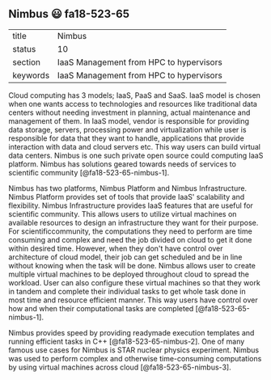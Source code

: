 ## Nimbus :smiley: fa18-523-65


|          |                                         |
| -------- | --------------------------------------- |
| title    | Nimbus                                  | 
| status   | 10                                      |
| section  | IaaS Management from HPC to hypervisors |
| keywords | IaaS Management from HPC to hypervisors |


Cloud computing has 3 models; IaaS, PaaS and SaaS. IaaS model is 
chosen when one wants access to technologies and resources like 
traditional data centers without needing investment in planning,
actual maintenance and management of them. In IaaS model, vendor
is responsible for providing data storage, servers, processing 
power and virtualization while user is responsible for data that
they want to handle, applications that provide interaction with 
data and cloud servers etc. This way users can build virtual data
centers. Nimbus is one such private open source could computing IaaS
platform. Nimbus has solutions geared towards needs of services to 
scientific community [@fa18-523-65-nimbus-1]. 

Nimbus has two platforms, Nimbus Platform and Nimbus Infrastructure. 
Nimbus Platform provides set of tools that provide IaaS' scalability
and flexibility. Nimbus Infrastructure provides IaaS features that are
useful for scientific community. This allows users to utilize virtual
machines on available resources to design an infrastructure they want 
for their purpose. For scientificcommunity, the computations they need
to perform are time consuming and complex and need the job divided on 
cloud to get it done within desired time. However, when they don't have
control over architecture of cloud model, their job can get scheduled 
and be in line without knowing when the task will be done. Nimbus allows
user to create multiple virtual machines to be deployed throughout
cloud to spread the workload. User can also configure these virtual 
machines so that they work in tandem and complete their individual 
tasks to get whole task done in most time and resource efficient manner.
This way users have control over how and when their computational tasks
are completed [@fa18-523-65-nimbus-1].

Nimbus provides speed by providing readymade execution templates and 
running efficient tasks in C++ [@fa18-523-65-nimbus-2]. One of many 
famous use cases for Nimbus is STAR nuclear physics experiment. Nimbus 
was used to perform complex and otherwise time-consuming computations 
by using virtual machines across cloud [@fa18-523-65-nimbus-3].
